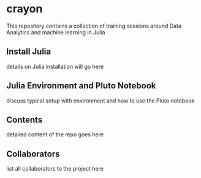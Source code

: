 # crayon
This repository contains a collection of training sessions around Data Analytics and machine learning in Julia

## Install Julia

details on Julia installation will go here

## Julia Environment and Pluto Notebook

discuss typical setup with environment and how to use the Pluto notebook

## Contents

detailed content of the repo goes here

## Collaborators

list all collaborators to the project here
